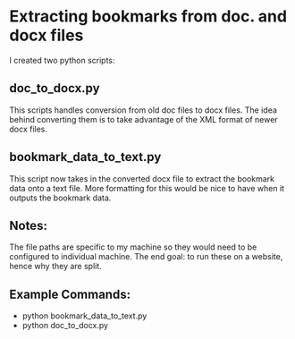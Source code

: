 # Extracting bookmarks from doc. and docx files 
I created two python scripts:

## doc_to_docx.py
This scripts handles conversion from old doc files to docx files. The idea behind converting
them is to take advantage of the XML format of newer docx files.

## bookmark_data_to_text.py
This script now takes in the converted docx file to extract the bookmark data onto a text file.
More formatting for this would be nice to have when it outputs the bookmark data.

## Notes:
The file paths are specific to my machine so they would need to be configured to individual
machine.
The end goal: to run these on a website, hence why they are split.

## Example Commands:
- python bookmark_data_to_text.py
- python doc_to_docx.py

